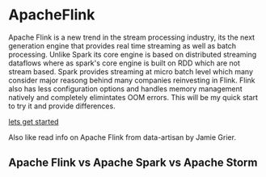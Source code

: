 # ApacheFlink

Apache Flink is a new trend in the stream processing industry, its the next generation engine that provides real time streaming as well as batch processing. Unlike Spark its core engine is based on distributed streaming dataflows where as spark's core engine is built on RDD which are not stream based. Spark provides streaming at micro batch level which many consider major reasong behind many companies reinvesting in Flink. Flink also has less configuration options and handles memory management natively and completely elimintates OOM errors. This will be my quick start to try it and provide differences.

[lets get started](http://www.slideshare.net/sbaltagi/stepbystep-introduction-to-apache-flink)

Also like read info on Apache Flink from data-artisan by Jamie Grier.

## Apache Flink vs Apache Spark vs Apache Storm
